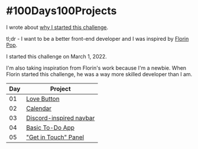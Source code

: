 # #100Days100Projects

I wrote about [why I started this challenge](https://maupanelo.com/posts/im-committing-to-a-new-challenge-starting-today/).

tl;dr - I want to be a better front-end developer and I was inspired by [Florin Pop](https://www.florin-pop.com/blog/2019/09/100-days-100-projects/).

I started this challenge on March 1, 2022. 

I'm also taking inspiration from Florin's work because I'm a newbie. When Florin started this challenge, he was a way more skilled developer than I am.

| Day | Project |
|-----|---------|
| 01  | [Love Button](https://codepen.io/maupanelo/full/vYWQVYv) |
| 02  | [Calendar](https://codepen.io/maupanelo/full/QWOzdjq)    |
| 03  | [Discord-inspired navbar](https://codepen.io/maupanelo/full/JjOxXxB)    |
| 04  | [Basic To-Do App](https://codepen.io/maupanelo/full/xxPMoBN)    |
| 05  | ["Get in Touch" Panel](https://codepen.io/maupanelo/full/xxPBXOg)    |
